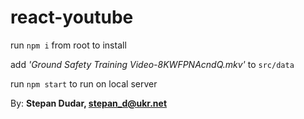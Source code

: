 # react-youtube

run `npm i` from root to install 

add _'Ground Safety Training Video-8KWFPNAcndQ.mkv'_ to `src/data`

run `npm start` to run on local server

By:  **Stepan Dudar, stepan_d@ukr.net**